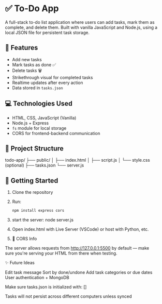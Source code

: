 # ✅ To-Do App

A full-stack to-do list application where users can add tasks, mark them as complete, and delete them. Built with vanilla JavaScript and Node.js, using a local JSON file for persistent task storage.

## 🔧 Features
- Add new tasks
- Mark tasks as done ✅
- Delete tasks 🗑️
- Strikethrough visual for completed tasks
- Realtime updates after every action
- Data stored in `tasks.json`

## 💻 Technologies Used
- HTML, CSS, JavaScript (Vanilla)
- Node.js + Express
- `fs` module for local storage
- CORS for frontend-backend communication

## 📂 Project Structure
todo-app/
├── public/
│ ├── index.html
│ ├── script.js
│ └── style.css (optional)
├── tasks.json
└── server.js


## 🚀 Getting Started

1. Clone the repository
2. Run:
   ```bash
   npm install express cors
3. start the server:
   node server.js
4. Open index.html with Live Server (VSCode) or host with Python, etc.

5. 🔐 CORS Info

The server allows requests from http://127.0.0.1:5500 by default — make sure you're serving your HTML from there when testing.

✨ Future Ideas

Edit task message
Sort by done/undone
Add task categories or due dates
User authentication + MongoDB

Make sure tasks.json is initialized with: []

Tasks will not persist across different computers unless synced
